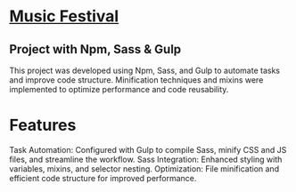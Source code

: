 # [Music Festival](https://pyro-nicolini.github.io/musicFestival/)

## Project with Npm, Sass & Gulp
This project was developed using Npm, Sass, and Gulp to automate tasks and improve code structure. Minification techniques and mixins were implemented to optimize performance and code reusability.

# Features
Task Automation: Configured with Gulp to compile Sass, minify CSS and JS files, and streamline the workflow.
Sass Integration: Enhanced styling with variables, mixins, and selector nesting.
Optimization: File minification and efficient code structure for improved performance.
